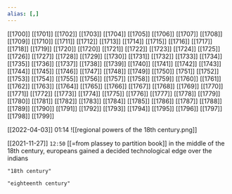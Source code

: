 ```yaml
---
alias: [,]
---
```


[[1700]] [[1701]] [[1702]] [[1703]] [[1704]] [[1705]] [[1706]] [[1707]] [[1708]] [[1709]]
[[1710]] [[1711]] [[1712]] [[1713]] [[1714]] [[1715]] [[1716]] [[1717]] [[1718]] [[1719]]  [[1720]]
[[1720]] [[1721]] [[1722]] [[1723]] [[1724]] [[1725]] [[1726]] [[1727]] [[1728]] [[1729]]
[[1730]] [[1731]] [[1732]] [[1733]] [[1734]] [[1735]] [[1736]] [[1737]] [[1738]] [[1739]]
[[1740]] [[1741]] [[1742]] [[1743]] [[1744]] [[1745]] [[1746]] [[1747]] [[1748]] [[1749]]
[[1750]] [1751]] [[1752]] [[1753]] [[1754]] [[1755]] [[1756]] [[1757]] [[1758]] [[1759]]
[[1760]] [[1761]] [[1762]] [[1763]] [[1764]] [[1765]] [[1766]] [[1767]] [[1768]] [[1769]]
[[1770]] [[1771]] [[1772]] [[1773]] [[1774]] [[1775]] [[1776]] [[1777]] [[1778]] [[1779]]
[[1780]] [[1781]] [[1782]] [[1783]] [[1784]] [[1785]] [[1786]] [[1787]] [[1788]] [[1789]]
[[1790]] [[1791]] [[1792]] [[1793]] [[1794]] [[1795]] [[1796]] [[1797]] [[1798]] [[1799]]


[[2022-04-03]] 01:14
![[regional powers of the 18th century.png]]

[[2021-11-27]] `12:50` [[=from plassey to partition book]]
in the middle of the 18th century, europeans gained a decided technological edge over the indians

```query 2021-09-28 13:48
"18th century"
```

```query 2021-11-14 11:15
"eighteenth century"
```